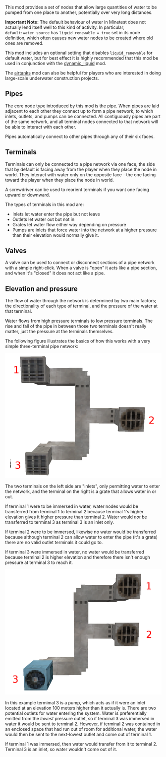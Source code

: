 This mod provides a set of nodes that allow large quantities of water to be pumped from one place to another, potentially over very long distances.

**Important Note:** The default behaviour of water in Minetest does not actually lend itself well to this kind of activity. In particular, ``default:water_source`` has ``liquid_renewable = true`` set in its node definition, which often causes new water nodes to be created where old ones are removed.

This mod includes an optional setting that disables ``liquid_renewable`` for default water, but for best effect it is highly recommended that this mod be used in conjunction with the [dynamic_liquid](https://github.com/minetest-mods/dynamic_liquid) mod.

The [airtanks](https://github.com/minetest-mods/airtanks) mod can also be helpful for players who are interested in doing large-scale underwater construction projects.

## Pipes

The core node type introduced by this mod is the pipe. When pipes are laid adjacent to each other they connect up to form a pipe network, to which inlets, outlets, and pumps can be connected. All contiguously pipes are part of the same network, and all terminal nodes connected to that network will be able to interact with each other.

Pipes automatically connect to other pipes through any of their six faces.

## Terminals

Terminals can only be connected to a pipe network via one face, the side that by default is facing away from the player when they place the node in world. They interact with water only on the opposite face - the one facing toward the player when they place the node in world.

A screwdriver can be used to reorient terminals if you want one facing upward or downward.

The types of terminals in this mod are:

* Inlets let water enter the pipe but not leave
* Outlets let water out but not in
* Grates let water flow either way depending on pressure
* Pumps are inlets that force water into the network at a higher pressure than their elevation would normally give it.

## Valves

A valve can be used to connect or disconnect sections of a pipe network with a simple right-click. When a valve is "open" it acts like a pipe section, and when it's "closed" it does not act like a pipe.

## Elevation and pressure

The flow of water through the network is determined by two main factors; the directionality of each type of terminal, and the pressure of the water at that terminal.

Water flows from high pressure terminals to low pressure terminals. The rise and fall of the pipe in between those two terminals doesn't really matter, just the pressure at the terminals themselves.

The following figure illustrates the basics of how this works with a very simple three-terminal pipe network:

![Figure 1](/screenshots/waterworks_figure_1.png)

The two terminals on the left side are "inlets", only permitting water to enter the network, and the terminal on the right is a grate that allows water in or out.

If terminal 1 were to be immersed in water, water nodes would be transferred from terminal 1 to terminal 2 because terminal 1's higher elevation gives it higher pressure than terminal 2. Water would *not* be transferred to terminal 3 as terminal 3 is an inlet only.

If terminal 2 were to be immersed, likewise no water would be transferred because although terminal 2 can allow water to enter the pipe (it's a grate) there are no valid outlet terminals it could go to.

If terminal 3 were immersed in water, no water would be transferred because terminal 2 is higher elevation and therefore there isn't enough pressure at terminal 3 to reach it.

![Figure 2](/screenshots/waterworks_figure_2.png)

In this example termimal 3 is a pump, which acts as if it were an inlet located at an elevation 100 meters higher than it actually is. There are two potential outlets for water entering the system. Water is preferentially emitted from the *lowest* pressure outlet, so if terminal 3 was immersed in water it would be sent to terminal 2. However, if terminal 2 was contained in an enclosed space that had run out of room for additional water, the water would then be sent to the next-lowest outlet and come out of terminal 1.

If terminal 1 was immersed, then water would transfer from it to terminal 2. Terminal 3 is an inlet, so water wouldn't come out of it.